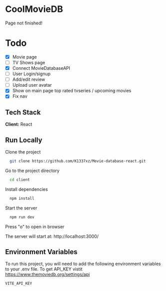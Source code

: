 # CoolMovieDB

Page not finished!

# Todo

-   [x] Movie page
-   [ ] TV Shows page
-   [x] Connect MovieDatabaseAPI
-   [ ] User Login/signup
-   [ ] Add/edit review
-   [ ] Upload user avatar
-   [x] Show on main page top rated tvseries / upcoming movies
-   [x] Fix nav

## Tech Stack

**Client:** React

## Run Locally

Clone the project

```bash
  git clone https://github.com/K1337xz/Movie-database-react.git
```

Go to the project directory

```bash
  cd client
```

Install dependencies

```bash
  npm install
```

Start the server

```bash
  npm run dev
```

Press "o" to open in browser

The server will start at: http://localhost:3000/

## Environment Variables

To run this project, you will need to add the following environment variables to your .env file. To get API_KEY vistit https://www.themoviedb.org/settings/api

`VITE_API_KEY`
